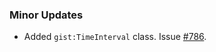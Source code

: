 ### Minor Updates

- Added `gist:TimeInterval` class. Issue [#786](https://github.com/semanticarts/gist/issues/786).
